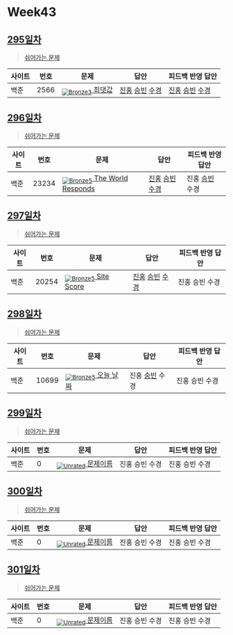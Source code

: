 <!-- tier 리스트 S -->
[Unrated]: https://user-images.githubusercontent.com/33937365/126247607-85783912-c11a-4d50-ac36-8cc7dcb75cd2.png
[NotRated]: https://user-images.githubusercontent.com/33937365/135189055-c3508249-b361-4948-8c36-a74b690cd346.png
[Bronze5]: https://user-images.githubusercontent.com/33937365/126247611-e362d727-17a4-4737-a232-5827e185ab7c.png
[Bronze4]: https://user-images.githubusercontent.com/33937365/126247612-89cbc675-e1d4-43a2-950b-1cb014dca697.png
[Bronze3]: https://user-images.githubusercontent.com/33937365/126247613-b8408610-7bc4-40f8-804f-a30a45ddbb68.png
[Bronze2]: https://user-images.githubusercontent.com/33937365/126247614-d85dc6ff-a520-4c00-82bd-eb593b156bd8.png
[Bronze1]: https://user-images.githubusercontent.com/33937365/126247616-04b2ab30-9891-4b7b-8cb4-38e99b97e834.png
[Silver5]: https://user-images.githubusercontent.com/33937365/126247618-38c5c905-672b-4d75-808e-8a7d45ea577d.png
<!-- tier 리스트 E -->

# Week43

## [295일차](Day295)

> [쉬어가는 문제](https://www.acmicpc.net/group/workbook/view/9797/38407)

| 사이트 | 번호 | 문제                 | 답안                | 피드백 반영 답안    |
| ------ | ---- | -------------------- | ------------------- | ------------------- |
| 백준   | 2566    | [<sub>![Bronze3]</sub> 최댓값](https://www.acmicpc.net/problem/2566) | [진홍](Day295/boj2566_kjh.py) [승빈](Day295/boj2566_wsb.java) [수경](Day295/boj2566_hsk.js) | [진홍](Day295/boj2566_kjh.py) [승빈](Day295/boj2566_wsb.java) [수경](Day295/boj2566_hsk.js) |

## [296일차](Day296)

> [쉬어가는 문제](https://www.acmicpc.net/group/workbook/view/9797/38437)

| 사이트 | 번호 | 문제                 | 답안                | 피드백 반영 답안    |
| ------ | ---- | -------------------- | ------------------- | ------------------- |
| 백준   | 23234 | [<sub>![Bronze5]</sub> The World Responds](https://www.acmicpc.net/problem/23234) | [진홍](Day296/boj23234_kjh.py) [승빈](Day296/boj23234_wsb.java) [수경](Day296/boj23234_hsk.js) | 진홍 [승빈](Day296/boj23234_wsb.java) 수경 |

## [297일차](Day297)

> [쉬어가는 문제](https://www.acmicpc.net/group/workbook/view/9797/38440)

| 사이트 | 번호 | 문제                 | 답안                | 피드백 반영 답안    |
| ------ | ---- | -------------------- | ------------------- | ------------------- |
| 백준   | 20254 | [<sub>![Bronze5]</sub> Site Score](https://www.acmicpc.net/problem/20254) | [진홍](Day297/boj20254_kjh.py) [승빈](Day297/boj20254_wsb.java) [수경](Day297/boj20254_hsk.js) | 진홍 승빈 수경 |

## [298일차](Day298)

> [쉬어가는 문제](https://www.acmicpc.net/group/workbook/view/9797/38457)

| 사이트 | 번호 | 문제                 | 답안                | 피드백 반영 답안    |
| ------ | ---- | -------------------- | ------------------- | ------------------- |
| 백준   | 10699    | [<sub>![Bronze5]</sub> 오늘 날짜](https://www.acmicpc.net/problem/10699) | 진홍 [승빈](Day298/boj10699_wsb.java) 수경 | 진홍 승빈 수경 |

## [299일차](Day299)

> [쉬어가는 문제](문제집링크)

| 사이트 | 번호 | 문제                 | 답안                | 피드백 반영 답안    |
| ------ | ---- | -------------------- | ------------------- | ------------------- |
| 백준   | 0    | [<sub>![Unrated]</sub> 문제이름](문제링크) | 진홍 승빈 수경 | 진홍 승빈 수경 |

## [300일차](Day300)

> [쉬어가는 문제](문제집링크)

| 사이트 | 번호 | 문제                 | 답안                | 피드백 반영 답안    |
| ------ | ---- | -------------------- | ------------------- | ------------------- |
| 백준   | 0    | [<sub>![Unrated]</sub> 문제이름](문제링크) | 진홍 승빈 수경 | 진홍 승빈 수경 |

## [301일차](Day301)

> [쉬어가는 문제](문제집링크)

| 사이트 | 번호 | 문제                 | 답안                | 피드백 반영 답안    |
| ------ | ---- | -------------------- | ------------------- | ------------------- |
| 백준   | 0    | [<sub>![Unrated]</sub> 문제이름](문제링크) | 진홍 승빈 수경 | 진홍 승빈 수경 |
